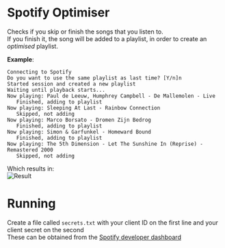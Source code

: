 # Spotify Optimiser
Checks if you skip or finish the songs that you listen to.  
If you finish it, the song will be added to a playlist, in order to create an _optimised_ playlist.

**Example**:
```
Connecting to Spotify
Do you want to use the same playlist as last time? [Y/n]n
Started session and created a new playlist
Waiting until playback starts...
Now playing: Paul de Leeuw, Humphrey Campbell - De Mallemolen - Live
   Finished, adding to playlist
Now playing: Sleeping At Last - Rainbow Connection
   Skipped, not adding
Now playing: Marco Borsato - Dromen Zijn Bedrog
   Finished, adding to playlist
Now playing: Simon & Garfunkel - Homeward Bound
   Finished, adding to playlist
Now playing: The 5th Dimension - Let The Sunshine In (Reprise) - Remastered 2000
   Skipped, not adding
```
Which results in:  
![Result](https://i.imgur.com/78J33AY.png)

# Running
Create a file called `secrets.txt` with your client ID on the first line and your client secret on the second  
These can be obtained from the [Spotify developer dashboard](https://developer.spotify.com/dashboard/applications)